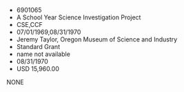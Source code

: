 * 6901065
* A School Year Science Investigation Project
* CSE,CCF
* 07/01/1969,08/31/1970
* Jeremy Taylor, Oregon Museum of Science and Industry
* Standard Grant
*   name not available
* 08/31/1970
* USD 15,960.00

NONE